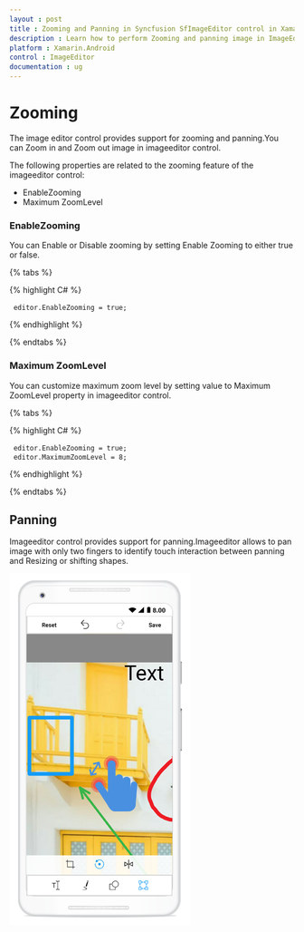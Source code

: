```yaml
---
layout : post
title : Zooming and Panning in Syncfusion SfImageEditor control in Xamarin.Android
description : Learn how to perform Zooming and panning image in ImageEditor for Xamarin.Android
platform : Xamarin.Android
control : ImageEditor
documentation : ug
---
```


# Zooming

The image editor control provides support for zooming and panning.You can Zoom in and Zoom out image  in imageeditor control.

The following properties are related to the zooming feature of the imageeditor control:

* EnableZooming
* Maximum ZoomLevel

### EnableZooming

 You can Enable or Disable zooming by setting Enable Zooming to either true or false.

{% tabs %}

{% highlight C# %}

     editor.EnableZooming = true;

{% endhighlight %}

{% endtabs %}

### Maximum ZoomLevel

You can customize maximum zoom level  by setting value to Maximum ZoomLevel property in imageeditor control.

{% tabs %}

{% highlight C# %}

     editor.EnableZooming = true;
     editor.MaximumZoomLevel = 8;

{% endhighlight %}

{% endtabs %}

## Panning

Imageeditor control provides support for panning.Imageeditor allows to pan image with only two fingers to identify touch interaction between panning and Resizing or shifting shapes.



![SfImageEditor](ImageEditor_images/zoom.png)


